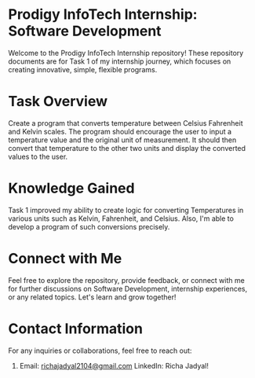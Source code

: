 # Prodigy InfoTech Internship: Software Development
Welcome to the Prodigy InfoTech Internship repository! These repository documents are for Task 1 of my internship journey, which focuses on creating innovative, simple, flexible programs.
# Task Overview
Create a program that converts temperature between Celsius Fahrenheit and Kelvin scales. The program should encourage the user to input a temperature value and the original unit of measurement. It should then convert that temperature to the other two units and display the converted values to the user. 
# Knowledge Gained
Task 1 improved my ability to create logic for converting Temperatures in various units such as Kelvin, Fahrenheit, and Celsius. Also, I'm able to develop a program of such conversions precisely.  
# Connect with Me
Feel free to explore the repository, provide feedback, or connect with me for further discussions on Software Development, internship experiences, or any related topics. Let's learn and grow together!
# Contact Information
For any inquiries or collaborations, feel free to reach out:
1. Email: richajadyal2104@gmail.com
LinkedIn: Richa Jadyal!

